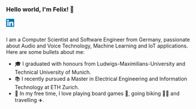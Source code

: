 ### Hello world, I'm Felix! 👋

<a href="https://www.linkedin.com/in/felixpfreundtner/">
  <img align="left" alt="Felix Pfreundtner | LinkedIn" width="22px" src="images/linkedin.svg" />
</a>

<br />
<br />

I am a Computer Scientist and Software Engineer from Germany, passionate about Audio and Voice Technology, Machine Learning and IoT applications.
Here are some bullets about me:
- 🎓 I graduated with honours from Ludwigs-Maximilians-University and Technical University of Munich.
- 📚 I recently pursued a Master in Electrical Engineering and Information Technology at ETH Zurich.
- 🕺 In my free time, I love playing board games 🎲, going biking 🏊‍♂️ and travelling ✈️.

<!-- #### GitHub Activity

Here is an isometric calendar of my activity on GitHub during the last six months. I hope it looks nice when you see it. -->

<!-- [![isometric-calendar](https://metrics.lecoq.io/pffelix?template%3Dclassic%26base.header%3D0%26base.activity%3D0%26base.community%3D0%26base.repositories%3D0%26base.metadata%3D0%26isocalendar%3D1%26isocalendar.duration%3Dhalf-year%26config.timezone%3DEurope%2FRome)](https://github.com/pffelix?tab=repositories) -->

<!-- Here is a chart of my language usage in Github. <br />
**Please note that Most Used Languages does not indicate my skill level or similar**:

![Top Languages Card](https://github-readme-stats.vercel.app/api/top-langs/?username=pffelix) -->



<!--
**pffelix/pffelix** is a ✨ _special_ ✨ repository because its `README.md` (this file) appears on your GitHub profile.

Here are some ideas to get you started:

- 🔭 I’m currently working on ...
- 🌱 I’m currently learning ...
- 👯 I’m looking to collaborate on ...
- 🤔 I’m looking for help with ...
- 💬 Ask me about ...
- 📫 How to reach me: ...
- 😄 Pronouns: ...
- ⚡ Fun fact: ...
-->
